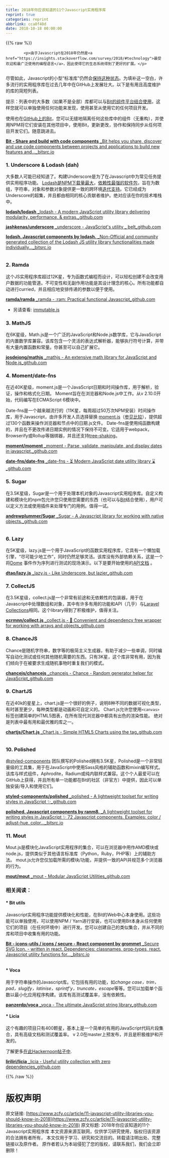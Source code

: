 ```yaml
---
title: 2018年你应该知道的11个Javascript实用程序库
reprint: true
categories: reprint
abbrlink: cca8f40d
date: 2018-10-18 00:00:00
---
```


{{% raw %}}

            <p>由于Javascript在2018年仍然是<a href="https://insights.stackoverflow.com/survey/2018/#technology">最受欢迎和最广泛使用的编程语言</a>，因此使得它的生态系统得到了更好的扩展。</p>
<p><img src="https://p0.ssl.qhimg.com/t017d7ef7f1ed125a35.png" alt=""></p>
<p>尽管如此，Javascript的小型“标准库”仍然会<a href="https://www.infoworld.com/article/3048833/open-source-tools/brendan-eich-javascript-standard-library-will-stay-small.html">保持这种状态</a>。为填补这一空白，许多流行的实用程序库在过去几年中在GitHub上发展壮大。以下是有用且高度维护的库的简短列表。</p>
<p>提示：列表中的大多数（如果不是全部）库都可以与<a href="https://bitsrc.io">Bit的组件平台结合使用</a>，这样您就可以单独使用任何功能来发现，使用甚至从使用它的任何项目开发。</p>
<p>使用也在<a href="https://github.com/teambit/bit">GitHub上的Bit</a>，您可以无缝地隔离任何这些库中的组件（无重构），并使用NPM将它们安装在其他项目中，使用Bit，更新更改，协作和保持同步从任何项目开发它们。随意跳进去。</p>
<p><a href="https://bitsrc.io" title="https://bitsrc.io"><strong>Bit - Share and build with code components</strong> _Bit helps you share, discover and use code components between projects and applications to build new features and…_bitsrc.io</a><a href="https://bitsrc.io"></a></p>
<h3>1. Underscore &amp; Lodash (dah)</h3>
<p>大多数人可能已经知道了。构建Underscore是为了在Javascript中为常见任务提供实用程序功能。 <a href="https://www.npmjs.com/package/lodash">Lodash是NPM下载量最大</a>，<a href="https://www.npmjs.com/browse/depended">依赖性最强的软件包</a>，旨在为数组，字符串，对象和参数对象提供更一致的跨环境<a href="https://stackoverflow.com/questions/13789618/differences-between-lodash-and-underscore?utm_medium=organic&amp;utm_source=google_rich_qa&amp;utm_campaign=google_rich_qa">迭代支持</a>。它已经成为Underscore的超集，并且都由相同的核心贡献者维护。绝对应该在你的技术堆栈中。</p>
<p><a href="https://github.com/lodash/lodash" title="https://github.com/lodash/lodash"><strong>lodash/lodash</strong> _lodash - A modern JavaScript utility library delivering modularity, performance, &amp; extras._github.com</a><a href="https://github.com/lodash/lodash"></a></p>
<p><a href="https://github.com/jashkenas/underscore" title="https://github.com/jashkenas/underscore"><strong>jashkenas/underscore</strong> _underscore - JavaScript's utility _ belt_github.com</a><a href="https://github.com/jashkenas/underscore"></a></p>
<p><a href="https://bitsrc.io/lodash/lodash" title="https://bitsrc.io/lodash/lodash"><strong>lodash. Javascript components by lodash.</strong> _Non-Official and community generated collection of the Lodash JS utility library functionalities made individually…_bitsrc.io</a><a href="https://bitsrc.io/lodash/lodash"></a></p>
<p><img src="https://p0.ssl.qhimg.com/t0119a2cd849ad7b254.png" alt=""></p>
<h3>2. Ramda</h3>
<p>这个JS实用程序库超过12K星，专为函数式编程而设计，可以轻松创建不会改变用户数据的功能管道。不可变性和无副作用功能是其设计理念的核心。所有功能都自动进行curried，并且相应地安排传递的参数以便于使用。</p>
<p><a href="https://github.com/ramda/ramda" title="https://github.com/ramda/ramda"><strong>ramda/ramda</strong> _ramda - :ram: Practical functional Javascript_github.com</a><a href="https://github.com/ramda/ramda"></a></p>
<ul>
<li>另请查看: <a href="https://github.com/facebook/immutable-js/">immutable.js</a></li>
</ul>
<h3>3. MathJS</h3>
<p>在6K星级，Math.js是一个广泛的JavaScript和Node.js数学库，它与JavaScript的内置数学库兼容。该库包含一个灵活的表达式解析器，能够执行符号计算，并带有大量内置函数和常量。你甚至可以自己扩展它。</p>
<p><a href="https://github.com/josdejong/mathjs" title="https://github.com/josdejong/mathjs"><strong>josdejong/mathjs</strong> _mathjs - An extensive math library for JavaScript and Node.js_github.com</a><a href="https://github.com/josdejong/mathjs"></a></p>
<h3>4. Moment/date-fns</h3>
<p>在近40K星级，moment.js是一个JavaScript日期和时间操作库，用于解析，验证，操作和格式化日期。 Moment旨在在浏览器和Node.js中工作。从v 2.10.0开始，代码编写在ECMAScript 6模块中。</p>
<p>Date-fns是一个越来越流行的（11K星，每周超过50万次NPM安装）时间操作库，用于Javascript，由许多开发人员选择替换 <a href="https://momentjs.com/">moment.js</a>（<a href="https://github.com/date-fns/date-fns/issues/275#issuecomment-264934189">参见比较</a>），提供超过130个函数来操作浏览器和节点中的日期.js文件。 Date-fns是使用纯函数构建的，并且在不更改传递日期实例的情况下保持不可变。它适用于webpack，Browserify或Rollup等捆绑器，并且还支持<a href="https://juejin.im/post/5a4dc842518825698e7279a9">tree-shaking</a>。</p>
<p><a href="https://github.com/moment/moment/" title="https://github.com/moment/moment/"><strong>moment/moment</strong> _moment - Parse, validate, manipulate, and display dates in javascript._github.com</a><a href="https://github.com/moment/moment/"></a></p>
<p><a href="https://github.com/date-fns/date-fns" title="https://github.com/date-fns/date-fns"><strong>date-fns/date-fns</strong> _date-fns - ⏳ Modern JavaScript date utility library ⌛️_github.com</a><a href="https://github.com/date-fns/date-fns"></a></p>
<h3>5. Sugar</h3>
<p>在3.5K星级，Sugar是一个用于处理本机对象的Javascript实用程序库。自定义构建和模块化的npm包允许您只使用您需要的东西（也可以与<a href="https://bitsrc.io">Bit</a>结合使用），用户可以定义方法或使用插件来处理专门的用例。值得一试。</p>
<p><a href="https://github.com/andrewplummer/Sugar" title="https://github.com/andrewplummer/Sugar"><strong>andrewplummer/Sugar</strong> _Sugar - A Javascript library for working with native objects._github.com</a><a href="https://github.com/andrewplummer/Sugar"></a></p>
<p><img src="https://p0.ssl.qhimg.com/t01bcadb9187f3ca144.png" alt=""></p>
<h3>6. Lazy</h3>
<p>在5K星级，lazy.js是一个用于JavaScript的函数实用程序库，它具有一个懒加载引擎，“尽可能少地工作”，同时仍然足够灵活。该库没有外部依赖关系，这是一个将<a href="http://danieltao.com/lazy.js/demos/events/">Dome</a> 事件作为序列进行测试的现场演示。以下是要开始使用的<a href="http://danieltao.com/lazy.js/docs/">API文档</a> 。</p>
<p><a href="https://github.com/dtao/lazy.js" title="https://github.com/dtao/lazy.js"><strong>dtao/lazy.js</strong> _lazy.js - Like Underscore, but lazier_github.com</a><a href="https://github.com/dtao/lazy.js"></a></p>
<h3>7. CollectJS</h3>
<p>在3.5K星级，collect.js是一个非常有前途和无依赖性的包装器，用于在Javascript中处理数组和对象，其中有许多有用的功能和API（几乎）与<a href="https://laravel.com/docs/5.5/collections">Laravel Collections</a>相同。这个library得到了积极维护，值得关注。</p>
<p><a href="https://github.com/ecrmnn/collect.js/" title="https://github.com/ecrmnn/collect.js/"><strong>ecrmnn/collect.js</strong> _collect.js - 💎 Convenient and dependency free wrapper for working with arrays and objects_github.com</a><a href="https://github.com/ecrmnn/collect.js/"></a></p>
<h3>8. ChanceJS</h3>
<p>Chance是随机字符串，数字等的极简主义生成器，有助于减少一些单调，同时编写自动化测试或任何其他随机需要的东西。只有3K星，这个库非常有用，因为我们倾向于在被要求生成随机事物时重复我们的模式。</p>
<p><a href="https://github.com/chancejs/chancejs" title="https://github.com/chancejs/chancejs"><strong>chancejs/chancejs</strong> _chancejs - Chance - Random generator helper for JavaScript_github.com</a><a href="https://github.com/chancejs/chancejs"></a></p>
<h3>9. ChartJS</h3>
<p>在近40k的星星上，chart.js是一个很好的例子，说明8种不同的数据可视化类型，有时甚至更少，每种类型都是动画和可自定义的。
Chart.js允许您使用<code>&lt;canvas&gt;</code>标签创建简单的HTML5图表，在所有现代浏览器中都具有出色的渲染性能。
绝对是列表中最有用和最优雅的库之一。</p>
<p><a href="https://github.com/chartjs/Chart.js" title="https://github.com/chartjs/Chart.js"><strong>chartjs/Chart.js</strong> _Chart.js - Simple HTML5 Charts using the tag_github.com</a><a href="https://github.com/chartjs/Chart.js"></a></p>
<p><img src="https://p0.ssl.qhimg.com/t01d21e6d9172c04a78.png" alt=""></p>
<h3>10. Polished</h3>
<p>由<a href="https://github.com/styled-components/styled-components">styled-components</a> 团队撰写的Polished拥有3.5K星，Polished是一个非常轻量级的工具集，用于在JavaScript中使用Sass风格的辅助函数和mixin编写样式。该库与样式组件，Aphrodite，Radium或纯内联样式兼容。这个个人最爱可以在GitHub上获得，并且所有单一功能都在Bit的社区（非官方）中提供，因此可以单独安装/导入和使用它们。</p>
<p><a href="https://github.com/styled-components/polished" title="https://github.com/styled-components/polished"><strong>styled-components/polished</strong> _polished - A lightweight toolset for writing styles in JavaScript ✨_github.com</a><a href="https://github.com/styled-components/polished"></a></p>
<p><a href="https://bitsrc.io/ranm8/polished" title="https://bitsrc.io/ranm8/polished"><strong>polished. Javascript components by ranm8.</strong> _A lightweight toolset for writing styles in JavaScript ✨ 72 Javascript components. Examples: color / adjust-hue, color…_bitsrc.io</a><a href="https://bitsrc.io/ranm8/polished"></a></p>
<h3>11. Mout</h3>
<p>Mout.js是模块化JavaScript实用程序的集合，可以在浏览器中用作AMD模块或node.js，提供类似于其他语言标准库（Python，Ruby，PHP等）上的辅助方法。 mout.js允许您仅加载所需的模块/功能，并提供一致的API并规范多个浏览器的行为。</p>
<p><a href="https://github.com/mout/mout" title="https://github.com/mout/mout"><strong>mout/mout</strong> _mout - Modular JavaScript Utilities_github.com</a><a href="https://github.com/mout/mout"></a></p>
<h3>相关阅读：</h3>
<h4>* Bit utils</h4>
<p>Javascript实用程序功能提供模块化和性能，在Bit的Web中心本身使用。这些功能可以单独使用，可以使用NPM / Yarn进行安装，也可以使用Bit本身从任何使用它们的项目（在任何环境中）进行开发。您可以创建自己的类似集合，并从不同的库和项目中收集有用的功能。</p>
<p><a href="https://bitsrc.io/bit/utils" title="https://bitsrc.io/bit/utils"><strong>Bit - icons-utils / icons / secure - React component by grommet</strong> _Secure SVG Icon. - written in react. Dependencies: classnames, prop-types, react. Javascript utility functions for…_bitsrc.io</a><a href="https://bitsrc.io/bit/utils"></a></p>
<p><img src="https://p0.ssl.qhimg.com/t011e4585fd59589b04.png" alt=""></p>
<h4>* Voca</h4>
<p>用于字符串操作的Javascript库。它包括有用的功能，如<em>change case，trim，pad，slugify，latinise，sprintf'y，truncate，escape</em>等等。您可以加载单个函数以最小化应用程序构建。该库有高测试覆盖率，没有依赖性。</p>
<p><a href="https://github.com/panzerdp/voca" title="https://github.com/panzerdp/voca"><strong>panzerdp/voca</strong> _voca - The ultimate JavaScript string library_github.com</a><a href="https://github.com/panzerdp/voca"></a></p>
<h4>* Licia</h4>
<p>这个有趣的项目只有400颗星，基本上是一个简单的有用的JavaScript代码片段集合，具有高级文档和测试覆盖率。 v 2.0在master上预发布，并且是积极维护和开发的。</p>
<p>了解更多<a href="https://hackernoon.com/a-new-utility-library-designed-to-get-things-done-d203daa91429">在此Hackernoon帖子中</a>.</p>
<p><a href="https://github.com/liriliri/licia" title="https://github.com/liriliri/licia"><strong>liriliri/licia</strong> _licia - Useful utility collection with zero dependencies_github.com</a><a href="https://github.com/liriliri/licia"></a></p>

          
{{% /raw %}}

# 版权声明
原文链接: [https://www.zcfy.cc/article/11-javascript-utility-libraries-you-should-know-in-2018](https://www.zcfy.cc/article/11-javascript-utility-libraries-you-should-know-in-2018)
原文标题: 2018年你应该知道的11个Javascript实用程序库
本文资源来源互联网，仅供学习研究使用，版权归该资源的合法拥有者所有，
本文仅用于学习、研究和交流目的。转载请注明出处、完整链接以及原作者。
原作者若认为本站侵犯了您的版权，请联系我们，我们会立即删除！
